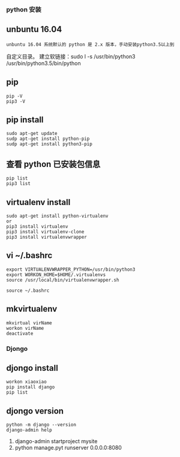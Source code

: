 ### python 安装
## unbuntu 16.04 
	unbuntu 16.04 系统默认的 python 是 2.x 版本，手动安装python3.5以上到
自定义目录。
	建立软链接：sudo l  -s /usr/bin/python3 /usr/bin/python3.5/bin/python

## pip 
	pip -V
	pip3 -V

## pip install
	sudo apt-get update
	sudp apt-get install python-pip
	sudp apt-get install python3-pip
	
## 查看 python 已安装包信息
	pip list
	pip3 list

## virtualenv install
	sudo apt-get install python-virtualenv
	or
	pip3 install virtualenv   
	pip3 install virtualenv-clone 
	pip3 install virtualenvwrapper

## vi ~/.bashrc
	export VIRTUALENVWRAPPER_PYTHON=/usr/bin/python3
	export WORKON_HOME=$HOME/.virtualenvs
	source /usr/local/bin/virtualenvwrapper.sh

	source ~/.bashrc

## mkvirtualenv
	mkvirtual virName
	workon virName
	deactivate

### Djongo

## djongo install
	workon xiaoxiao
	pip install django
	pip list

## djongo version
	python -m django --version
	django-admin help

1. django-admin startproject mysite
2. python manage.pyt runserver 0.0.0.0:8080

	
